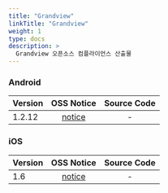 ```yaml
---
title: "Grandview"
linkTitle: "Grandview"
weight: 1
type: docs
description: >
  Grandview 오픈소스 컴플라이언스 산출물
---
```


### Android

| Version | OSS Notice | Source Code |
|---|:---:|:---:|
| 1.2.12 | [notice](https://opensource.sktelecom.com/compliance_artifacts/grandview/android/1.2.12/grandview_android_1.2.12_OSS_Notice.html)  | - |

### iOS

| Version | OSS Notice | Source Code |
|---|:---:|:---:|
| 1.6 | [notice](https://opensource.sktelecom.com/compliance_artifacts/grandview/ios/1.6/grandview_ios_1.6_OSS_Notice.html)  | - |
